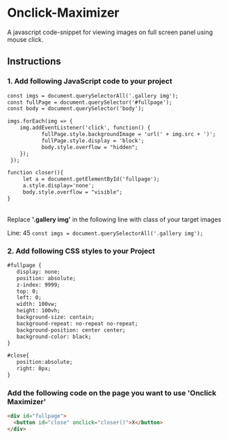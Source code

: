 # Onclick-Maximizer
A javascript code-snippet for viewing images on full screen panel using mouse click.

## Instructions

### 1. Add following JavaScript code to your project
```html
const imgs = document.querySelectorAll('.gallery img');
const fullPage = document.querySelector('#fullpage');
const body = document.querySelector('body');

imgs.forEach(img => {
    img.addEventListener('click', function() {
           fullPage.style.backgroundImage = 'url(' + img.src + ')';
           fullPage.style.display = 'block';
           body.style.overflow = "hidden";
    });
 });

function closer(){
     let a = document.getElementById('fullpage');
     a.style.display='none';
     body.style.overflow = "visible";    
}
```
<br>
Replace <b>'.gallery img'</b> in the following line with class of your target images

Line: 45 `const imgs = document.querySelectorAll('.gallery img');`

### 2. Add following CSS styles to your Project

```html
#fullpage {
   display: none;
   position: absolute;
   z-index: 9999;
   top: 0;
   left: 0;
   width: 100vw;
   height: 100vh;
   background-size: contain;
   background-repeat: no-repeat no-repeat;
   background-position: center center;
   background-color: black;
}

#close{
   position:absolute;
   right: 0px;
}
```

### Add the following code on the page you want to use 'Onclick Maximizer'

```html
<div id="fullpage">
  <button id="close" onclick="closer()">X</button>
</div>
```


